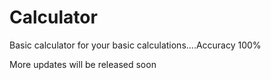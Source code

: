 # Calculator
Basic calculator for your basic calculations....Accuracy 100%

 
More updates will be released soon 
  
